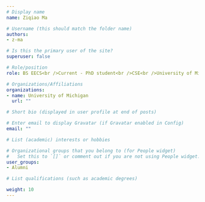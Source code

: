 ```yaml
---
# Display name
name: Ziqiao Ma

# Username (this should match the folder name)
authors: 
- z-ma

# Is this the primary user of the site?
superuser: false

# Role/position
role: BS EECS<br />Current - PhD student<br />CSE<br />University of Michigan

# Organizations/Affiliations
organizations:
- name: University of Michigan
  url: ""

# Short bio (displayed in user profile at end of posts)

# Enter email to display Gravatar (if Gravatar enabled in Config)
email: ""

# List (academic) interests or hobbies

# Organizational groups that you belong to (for People widget)
#   Set this to `[]` or comment out if you are not using People widget.
user_groups: 
- Alumni

# List qualifications (such as academic degrees)

weight: 10
---
```

